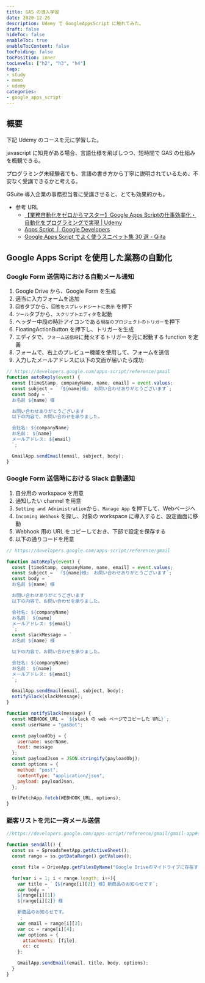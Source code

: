 ```yaml
---
title: GAS の導入学習
date: 2020-12-26
description: Udemy で GoogleAppsScript に触れてみた。
draft: false
hideToc: false
enableToc: true
enableTocContent: false
tocFolding: false
tocPosition: inner
tocLevels: ["h2", "h3", "h4"]
tags:
- study
- memo
- udemy
categories:
- google_apps_script
---
```


## 概要

下記 Udemy のコースを元に学習した。

javascript に知見がある場合、言語仕様を飛ばしつつ、短時間で GAS の仕組みを概観できる。

プログラミング未経験者でも、言語の書き方から丁寧に説明されているため、不安なく受講できるかと考える。

GSuite 導入企業の事務担当者に受講させると、とても効果的かも。

- 参考 URL
  - [【業務自動化をゼロからマスター】Google Apps Scriptの仕事効率化・自動化をプログラミングで実現 \| Udemy](https://www.udemy.com/course/gasmore1/)
  - [Apps Script  \|  Google Developers](https://developers.google.com/apps-script)
  - [Google Apps Script でよく使うスニペット集 30 選 \- Qiita](https://qiita.com/tanabee/items/5de3e8715be759ce1c7f)

## Google Apps Script を使用した業務の自動化

### Google Form 送信時における自動メール通知

1. Google Drive から、Google Form を生成
2. 適当に入力フォームを追加
3. `回答`タブから、`回答をスプレッドシートに表示` を押下
4. `ツール`タブから、`スクリプトエディタ`を起動
5. ヘッダー中段の時計アイコンである`現在のプロジェクトのトリガー`を押下
6. FloatingActionButton を押下し、トリガーを生成
7. エディタで、`フォーム送信時`に発火するトリガーを元に起動する function を定義
8. フォームで、右上のプレビュー機能を使用して、フォームを送信
9. 入力したメールアドレスに以下の文面が届いたら成功

```js
// https://developers.google.com/apps-script/reference/gmail
function autoReply(event) {
  const [timeStamp, companyName, name, email] = event.values;
  const subject = `『${name}様』 お問い合わせありがとうございます`;
  const body = `
  お名前 ${name} 様

  お問い合わせありがとうございます
  以下の内容で、お問い合わせを承りました。

  会社名: ${companyName}
  お名前： ${name}
  メールアドレス: ${email}
  `;

  GmailApp.sendEmail(email, subject, body);
}
```

### Google Form 送信時における Slack 自動通知

1. 自分用の workspace を用意
2. 通知したい channel を用意
3. `Setting and Adnimistration`から、`Manage App` を押下して、Webページへ
4. `Incoming Webhook` を探し、対象の workspace に導入すると、設定画面に移動
5. Webhook 用の URL をコピーしておき、下部で設定を保存する
6. 以下の通りコードを用意


```js
// https://developers.google.com/apps-script/reference/gmail

function autoReply(event) {
  const [timeStamp, companyName, name, email] = event.values;
  const subject = `『${name}様』 お問い合わせありがとうございます`;
  const body = `
  お名前 ${name} 様

  お問い合わせありがとうございます
  以下の内容で、お問い合わせを承りました。

  会社名: ${companyName}
  お名前： ${name}
  メールアドレス: ${email}
  `;
  const slackMessage = `
  お名前 ${name} 様

  以下の内容で、お問い合わせを承りました。

  会社名: ${companyName}
  お名前： ${name}
  メールアドレス: ${email}
  `;

  GmailApp.sendEmail(email, subject, body);
  notifySlack(slackMessage);
}

function notifySlack(message) {
  const WEBHOOK_URL = `${slack の web ページでコピーした URL}`;
  const userName = "gasBot";

  const payloadObj = {
    username: userName,
    text: message
  };
  const payloadJson = JSON.stringify(payloadObj);
  const options = {
    method: "post",
    contentType: "application/json",
    payload: payloadJson,
  };

  UrlFetchApp.fetch(WEBHOOK_URL, options);
}
```


### 顧客リストを元に一斉メール送信

```js
//https://developers.google.com/apps-script/reference/gmail/gmail-app#sendEmail(String,String,String,Object)

function sendAll() {
  const ss = SpreadsheetApp.getActiveSheet();
  const range = ss.getDataRange().getValues();

  const file = DriveApp.getFilesByName("Google Driveのマイドライブに存在するファイル名").next();

  for(var i = 1; i < range.length; i++){
    var title = `【${range[i][2]} 様】新商品のお知らせです`;
    var body = `
    ${range[i][1]}
    ${range[i][2]} 様

    新商品のお知らせです。
    `;
    var email = range[i][3];
    var cc = range[i][4];
    var options = {
      attachments: [file],
      cc: cc
    };

    GmailApp.sendEmail(email, title, body, options);
  }
}
```
